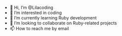 - 👋 Hi, I’m @Lilacoding
- 👀 I’m interested in coding 
- 🌱 I’m currently learning Ruby development
- 💞️ I’m looking to collaborate on Ruby-related projects
- 📫 How to reach me by email

<!---
Lilacoding/Lilacoding is a ✨ special ✨ repository because its `README.md` (this file) appears on your GitHub profile.
You can click the Preview link to take a look at your changes.
--->
